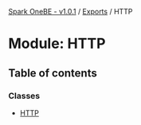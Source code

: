 [Spark OneBE - v1.0.1](../README.md) / [Exports](../modules.md) / HTTP

# Module: HTTP

## Table of contents

### Classes

- [HTTP](../classes/HTTP.HTTP-1.md)
